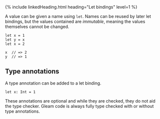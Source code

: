 {% include linkedHeading.html heading="Let bindings" level=1 %}

A value can be given a name using `let`. Names can be reused by later let
bindings, but the values contained are _immutable_, meaning the values
themselves cannot be changed.

```gleam
let x = 1
let y = x
let x = 2

x  // => 2
y  // => 1
```

## Type annotations

A type annotation can be added to a let binding.

```gleam
let x: Int = 1
```

These annotations are optional and while they are checked, they do not aid the
type checker. Gleam code is always fully type checked with or without type
annotations.
